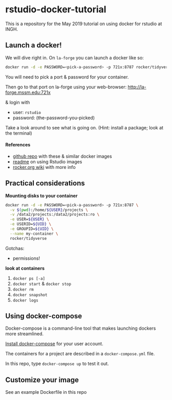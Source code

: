 # rstudio-docker-tutorial

This is a repository for the May 2019 tutorial on using docker for rstudio at INGH.

## Launch a docker!

We will dive right in. On `la-forge` you can launch a docker like so:

```sh
docker run -d -e PASSWORD=<pick-a-password> -p 721x:8787 rocker/tidyverse
```

You will need to pick a port & password for your container.

Then go to that port on la-forge using your web-browser: http://la-forge.mssm.edu:721x 

& login with 

   - user: `rstudio`
   - password: (the-password-you-picked)

Take a look around to see what is going on. (Hint: install a package; look at the terminal)

#### References

   - [github repo](https://github.com/rocker-org/rocker-versioned) with these & similar docker images
   - [readme](https://github.com/rocker-org/rocker-versioned/blob/master/rstudio/README.md) on using Rstudio images
   - [rocker.org wiki](https://github.com/rocker-org/rocker/wiki) with more info

## Practical considerations

**Mounting disks to your container**

```sh
docker run -d -e PASSWORD=<pick-a-password> -p 721x:8787 \
  -v $(pwd):/home/${USER}/projects \
  -v /data2/projects:/data2/projects:ro \
  -e USER=${USER} \
  -e USERID=${UID} \
  -e GROUPID=${UID} \
  --name my-container \
  rocker/tidyverse
```

Gotchas:
   - permissions!
   
**look at containers**

1. `docker ps [-a]`
2. `docker start` & `docker stop`
3. `docker rm`
4. `docker snapshot`
5. `docker logs`

## Using docker-compose

Docker-compose is a command-line tool that makes launching dockers more streamlined.

[Install docker-compose](https://docs.docker.com/compose/install/) for your user account.

The containers for a project are described in a `docker-compose.yml` file. 

In this repo, type `docker-compose up` to test it out.

## Customize your image

See an example Dockerfile in this repo 

